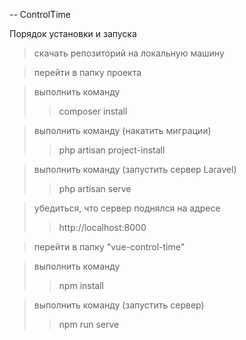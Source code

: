 -- ControlTime

Порядок установки и запуска

   > скачать репозиторий на локальную машину
   
   > перейти в папку проекта

   > выполнить команду
> 
> > composer install

   > выполнить команду (накатить миграции)
> 
> > php artisan project-install

   > выполнить команду (запустить сервер Laravel)
> 
> > php artisan serve

   > убедиться, что сервер поднялся на адресе 
> > http://localhost:8000

   > перейти в папку "vue-control-time"

   > выполнить команду
>
> > npm install

   > выполнить команду (запустить сервер)
>
> > npm run serve
